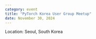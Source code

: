 ```yaml
---
category: event
title: "PyTorch Korea User Group Meetup"
date: November 30, 2024
---
```

Location: Seoul, South Korea
